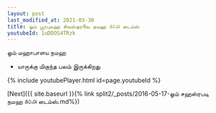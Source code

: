 ```yaml
---
layout: post
last_modified_at: 2021-03-30
title: ஓம் பூரபுவஹ சிவஸ்தரவே நமஹ ௧௦௮ டைம்ஸ்
youtubeId: 1uDDOS4TRzk
---
```

 
 
 ஓம் மஹாபாளய நமஹ  
 
 -  யாருக்கு மிகுந்த பலம் இருக்கிறது 
 
  
 
  
 
 
 
 
 
 


{% include youtubePlayer.html id=page.youtubeId %}
 
[Next]({{ site.baseurl }}{% link  split2/_posts/2016-05-17-ஓம் சஹஸ்ரபடி நமஹ ௧௦௮ டைம்ஸ்.md%})
 
